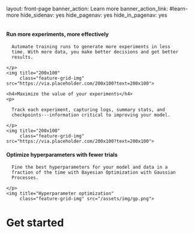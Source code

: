 layout: front-page
banner_action: Learn more
banner_action_link: #learn-more
hide_sidenav: yes
hide_pagenav: yes
hide_in_pagenav: yes

<div style="height:50px;margin-top:-50px"></div>

<div class="row match-height">

  <div class="col-md-4 col-sm-6 promo center">
    <h4>Run more experiments, more effectively</h4>
    <p>

      Automate training runs to generate more experiments in less
      time. With more data, you make better decisions and get better
      results.

    </p>
    <img title="200x100"
         class="feature-grid-img" src="https://via.placeholder.com/200x100?text=200x100">
  </div>

  <div class="col-md-4 col-sm-6 promo center">

    <h4>Maximize the value of your experiments</h4>
    <p>

      Track each experiment, capturing logs, summary stats, and
      checkpoints---information critical to improving your model.

    </p>
    <img title="200x100"
         class="feature-grid-img" src="https://via.placeholder.com/200x100?text=200x100">
  </div>

  <div class="col-md-4 col-sm-6 promo center">
    <h4>Optimize hyperparameters with fewer trials</h4>
    <p>

      Fine the best hyperparameters for your model and data in a
      fraction of the time with Bayesian Optimization with Gaussian
      Processes.

    </p>
    <img title="Hyperparameter optimization"
         class="feature-grid-img" src="/assets/img/gp.png">
  </div>

</div>

<div id="learn-more"></div>

# Get started
